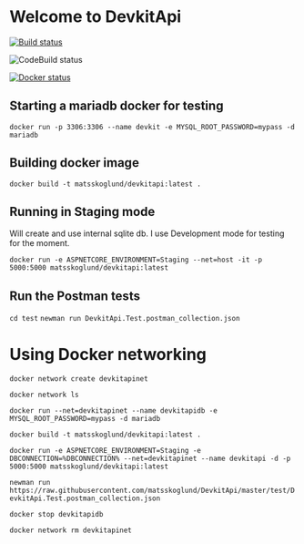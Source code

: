 # Welcome to DevkitApi

[![Build status](https://ci.appveyor.com/api/projects/status/1al4h956xqs27ta6/branch/master?svg=true)](https://ci.appveyor.com/project/matsskoglund58956/devkitapi/branch/master)

![CodeBuild status](https://codebuild.eu-west-1.amazonaws.com/badges?uuid=eyJlbmNyeXB0ZWREYXRhIjoib1RGL0E0Y0Nib2taRElyL1ZUTmNWaGVKRENFWkxSQ0x6Y1J3WG0wQys4REpUcmw4OHZ6SWRxbzlOWGxmMmgzVDdWSFo5T1ZzZHlDOXVCOHI2aVBKTWpBPSIsIml2UGFyYW1ldGVyU3BlYyI6Imcrb0FaV1ZiWThSeWdNZ0EiLCJtYXRlcmlhbFNldFNlcmlhbCI6MX0%3D&branch=master)

[![Docker status](https://dockerbuildbadges.quelltext.eu/status.svg?organization=matsskoglund&repository=devkitapiauto)](https://dockerbuildbadges.quelltext.eu/status.svg?organization=matsskoglund&repository=devkitapi)

## Starting a mariadb docker for testing
`docker run -p 3306:3306 --name devkit -e MYSQL_ROOT_PASSWORD=mypass -d mariadb`

## Building docker image
`docker build -t matsskoglund/devkitapi:latest .`

## Running in Staging mode
Will create and use internal sqlite db. I use Development mode for testing for the moment.

`docker run -e ASPNETCORE_ENVIRONMENT=Staging --net=host -it -p 5000:5000 matsskoglund/devkitapi:latest`

## Run the Postman tests
`cd test`
`newman run DevkitApi.Test.postman_collection.json`

# Using Docker networking
`docker network create devkitapinet`

`docker network ls`

`docker run --net=devkitapinet --name devkitapidb -e MYSQL_ROOT_PASSWORD=mypass -d mariadb`

`docker build -t matsskoglund/devkitapi:latest .`

`docker run -e ASPNETCORE_ENVIRONMENT=Staging -e DBCONNECTION=%DBCONNECTION% --net=devkitapinet --name devkitapi -d -p 5000:5000 matsskoglund/devkitapi:latest`

`newman run https://raw.githubusercontent.com/matsskoglund/DevkitApi/master/test/DevkitApi.Test.postman_collection.json`

`docker stop devkitapidb`

`docker network rm devkitapinet`

